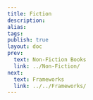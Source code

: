 ```yaml
---
title: Fiction
description: 
alias: 
tags: 
publish: true
layout: doc
prev:
  text: Non-Fiction Books
  link: ../Non-Fiction/
next:
  text: Frameworks
  link: ../../Frameworks/
---
```

